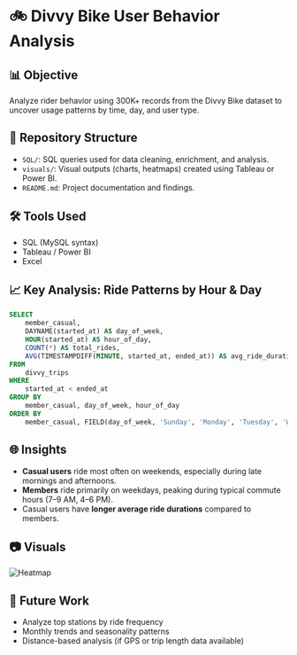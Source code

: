 
# 🚲 Divvy Bike User Behavior Analysis

## 📊 Objective
Analyze rider behavior using 300K+ records from the Divvy Bike dataset to uncover usage patterns by time, day, and user type.

## 📁 Repository Structure
- `SQL/`: SQL queries used for data cleaning, enrichment, and analysis.
- `visuals/`: Visual outputs (charts, heatmaps) created using Tableau or Power BI.
- `README.md`: Project documentation and findings.

## 🛠 Tools Used
- SQL (MySQL syntax)
- Tableau / Power BI
- Excel

## 📈 Key Analysis: Ride Patterns by Hour & Day
```sql
SELECT 
    member_casual,
    DAYNAME(started_at) AS day_of_week,
    HOUR(started_at) AS hour_of_day,
    COUNT(*) AS total_rides,
    AVG(TIMESTAMPDIFF(MINUTE, started_at, ended_at)) AS avg_ride_duration
FROM 
    divvy_trips
WHERE 
    started_at < ended_at
GROUP BY 
    member_casual, day_of_week, hour_of_day
ORDER BY 
    member_casual, FIELD(day_of_week, 'Sunday', 'Monday', 'Tuesday', 'Wednesday', 'Thursday', 'Friday', 'Saturday'), hour_of_day;
```

## 🌐 Insights
- **Casual users** ride most often on weekends, especially during late mornings and afternoons.
- **Members** ride primarily on weekdays, peaking during typical commute hours (7–9 AM, 4–6 PM).
- Casual users have **longer average ride durations** compared to members.

## 📷 Visuals
![Heatmap](visuals/peak_hour_heatmap.png)

## 📎 Future Work
- Analyze top stations by ride frequency
- Monthly trends and seasonality patterns
- Distance-based analysis (if GPS or trip length data available)
